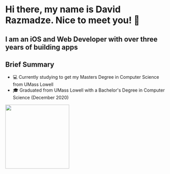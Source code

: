 # Hi there, my name is David Razmadze. Nice to meet you! 👋

## I am an iOS and Web Developer with over three years of building apps

## Brief Summary
- 💻 Currently studying to get my Masters Degree in Computer Science from UMass Lowell
- 🎓 Graduated from UMass Lowell with a Bachelor's Degree in Computer Science (December 2020)

<img height="200em" src="https://github-readme-stats.vercel.app/api?username=davidrazmadze&show_icons=true&hide_border=true&&count_private=true&include_all_commits=true&theme=radical" />
